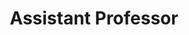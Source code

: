---
title: Assistant Professor
duration: B Borooah College, Guwahati, August, 2017 - July 2019
excerpt: 
order: 1
---